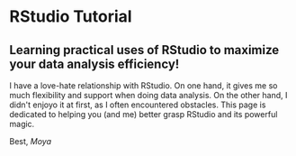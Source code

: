 # RStudio Tutorial

## Learning practical uses of RStudio to maximize your data analysis efficiency!

I have a love-hate relationship with RStudio. On one hand, it gives me so much flexibility and support when doing data analysis. On the other hand, I didn't enjoyo it at first, as I often encountered obstacles. 
This page is dedicated to helping you (and me) better grasp RStudio and its powerful magic.

Best, 
*Moya*
